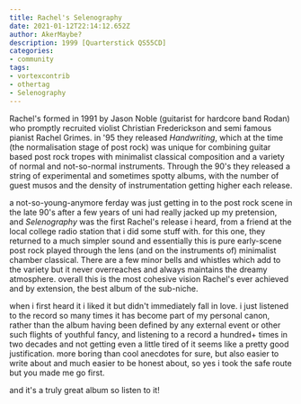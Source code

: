 ```yaml
---
title: Rachel's Selenography
date: 2021-01-12T22:14:12.652Z
author: AkerMaybe?
description: 1999 [Quarterstick QS55CD]
categories:
- community
tags:
- vortexcontrib
- othertag
- Selenography
---
```


Rachel's formed in 1991 by Jason Noble (guitarist for hardcore band Rodan) who
promptly recruited violist Christian Frederickson and semi famous pianist Rachel
Grimes. in '95 they released *Handwriting*, which at the time (the normalisation
stage of post rock) was unique for combining guitar based post rock tropes with
minimalist classical composition and a variety of normal and not-so-normal
instruments. Through the 90's they released a string of experimental and
sometimes spotty albums, with the number of guest musos and the density of
instrumentation getting higher each release.

a not-so-young-anymore ferday was just getting in to the post rock scene in the
late 90's after a few years of uni had really jacked up my pretension, and
*Selenography* was the first Rachel's release i heard, from a friend at the
local college radio station that i did some stuff with. for this one, they
returned to a much simpler sound and essentially this is pure early-scene post
rock played through the lens (and on the instruments of) minimalist chamber
classical. There are a few minor bells and whistles which add to the variety but
it never overreaches and always maintains the dreamy atmosphere. overall this is
the most cohesive vision Rachel's ever achieved and by extension, the best album
of the sub-niche.

when i first heard it i liked it but didn't immediately fall in love. i just
listened to the record so many times it has become part of my personal canon,
rather than the album having been defined by any external event or other such
flights of youthful fancy, and listening to a record a hundred+ times in two
decades and not getting even a little tired of it seems like a pretty good
justification. more boring than cool anecdotes for sure, but also easier to
write about and much easier to be honest about, so yes i took the safe route but
you made me go first.

and it's a truly great album so listen to it!
